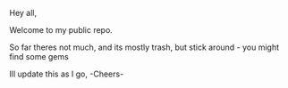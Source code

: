 Hey all,

Welcome to my public repo.

So far theres not much, and its mostly trash, but stick around - you might find some gems

Ill update this as I go,
-Cheers-
